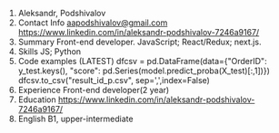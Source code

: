 1. Aleksandr, Podshivalov
2. Contact Info 
aapodshivalov@gmail.com
https://www.linkedin.com/in/aleksandr-podshivalov-7246a9167/
3. Summary 
Front-end developer. JavaScript; React/Redux; next.js.
4. Skills
JS; Python
5. Code examples (LATEST)
dfcsv = pd.DataFrame(data={"OrderID": y_test.keys(), "score": pd.Series(model.predict_proba(X_test)[:,1])})
dfcsv.to_csv("result_id_p.csv", sep=',',index=False)
6. Experience
 Front-end developer(2 year)
7. Education
https://www.linkedin.com/in/aleksandr-podshivalov-7246a9167/
8. English
B1, upper-intermediate
